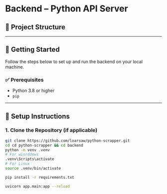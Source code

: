 # Backend – Python API Server

## 📁 Project Structure

---

## 🚀 Getting Started

Follow the steps below to set up and run the backend on your local machine.

### ✅ Prerequisites

- Python 3.8 or higher
- `pip` 

---

## 🧱 Setup Instructions

### 1. Clone the Repository (if applicable)

```bash
git clone https://github.com/loarsaw/python-scrapper.git
cd cd python-scrapper && cd backend
python -m venv .venv
# For winrddows
.venv\Scripts\activate
# For Linux
source .venv/bin/activate

pip install -r requirements.txt

uvicorn app.main:app --reload

```


